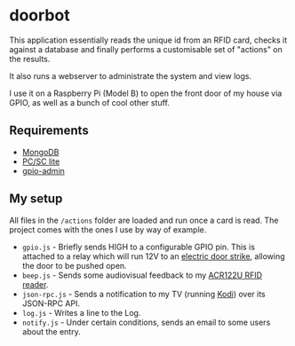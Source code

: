 # doorbot
This application essentially reads the unique id from an RFID card, checks it against a database and finally performs a customisable set of "actions" on the results.

It also runs a webserver to administrate the system and view logs.

I use it on a Raspberry Pi (Model B) to open the front door of my house via GPIO, as well as a bunch of cool other stuff.

## Requirements
* [MongoDB](http://mongodb.org)
* [PC/SC lite](http://pcsclite.alioth.debian.org/pcsclite.html)
* [gpio-admin](https://github.com/quick2wire/quick2wire-gpio-admin)

## My setup
All files in the `/actions` folder are loaded and run once a card is read. The project comes with the ones I use by way of example.

* `gpio.js` - Briefly sends HIGH to a configurable GPIO pin. This is attached to a relay which will run 12V to an [electric door strike](http://en.wikipedia.org/wiki/Electric_strike), allowing the door to be pushed open.
* `beep.js` - Sends some audiovisual feedback to my [ACR122U RFID reader](http://www.acs.com.hk/en/products/3/acr122u-usb-nfc-reader/).
* `json-rpc.js` - Sends a notification to my TV (running [Kodi](http://kodi.tv)) over its JSON-RPC API.
* `log.js` - Writes a line to the Log.
* `notify.js` - Under certain conditions, sends an email to some users about the entry.

